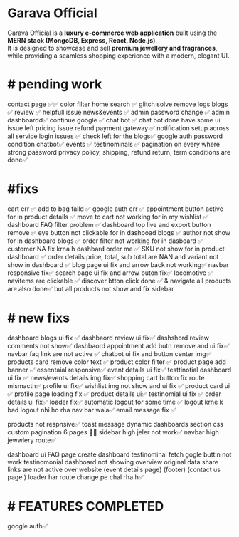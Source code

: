 # Garava Official

Garava Official is a **luxury e-commerce web application** built using the **MERN stack (MongoDB, Express, React, Node.js)**.  
It is designed to showcase and sell **premium jewellery and fragrances**, while providing a seamless shopping experience with a modern, elegant UI.  



# # pending work

contact page ✅✅
color filter 
home search ✅
glitch solve 
remove logs
blogs ✅ 
review ✅ helpfull issue
news&events ✅
admin password change ✅
admin dashboardd✅
continue google  ✅
chat bot ✅ chat bot done have some ui issue left
pricing issue 
refund payment gateway ✅
notification setup across all service 
login issues  ✅
check left for the blogs✅
google auth password condition 
chatbot✅
events ✅
testinominals  ✅
pagination on every where 
strong password 
privacy policy, shipping, refund return, term conditions are done✅



# #fixs
cart err ✅
add to bag faild  ✅
google auth err ✅
appointment button active for in product details  ✅
move to cart not working for in my wishlist ✅
dashboard FAQ filter problem ✅
dashboard top live and export button remove ✅
eye button not clickable for in dashboad blogs ✅ 
author not show for in dashboard blogs ✅
order filter not working for in dasboard ✅
customer NA fix krna h dashbard order me ✅
SKU not show for in product dashboard ✅
order details price, total, sub total are NAN and variant not show in dashboard ✅
blog page ui fix and arrow back not working✅
navbar responsive fix✅
search page ui fix and arrow buton fix✅
locomotive ✅
navitems are clickable  ✅
discover btton click done ✅ & navigate all products are also done✅ but all products not show and fix sidebar 



# # new fixs

dashboard blogs ui fix ✅
dashbaord review ui fix✅
dashshord review comments not show✅
dashbaord appointment add butn remove and ui fix✅
navbar faq link are not active ✅
chatbot ui fix and button center img✅
products card remove color text ✅
product color filter ✅
product page add banner ✅
essentaial responsive✅
event details ui fix✅
testtinotial dashboard ui fix ✅
news/events details img fix✅
shopping cart button fix route mismacth✅
profile ui fix✅
wishlist img not show and ui fix ✅
product card ui ✅
profile page loading fix ✅
product details ui✅
testinomial  ui fix ✅
order details ui fix✅
loader fix✅
automatic logout for some time ✅
logout krne k bad logout nhi ho rha nav bar wala✅
email message fix ✅

products not respnsive✅
toast message dynamic
dashboards section css custom 
pagination 6 pages 🎂✅
sidebar high jeler not work✅
navbar high jewwlery route✅ 


dashboard ui 
FAQ page  create
dashboard testinominal fetch gogle buttin not work 
testinomonial dashboard not showing 
overview original data 
share links are not active over website (event details page) (footer) (contact us page )
loader har route change pe chal rha h✅



# # FEATURES COMPLETED
google auth✅




